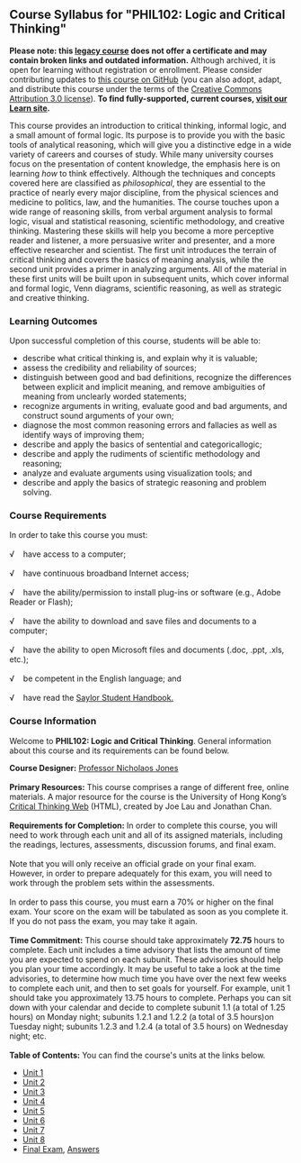 Course Syllabus for "PHIL102: Logic and Critical Thinking"
----------------------------------------------------------

**Please note: this [legacy course](https://sayloracademy.zendesk.com/hc/en-us/articles/206089967) does not offer a certificate and may contain 
broken links and outdated information.** Although archived, it is open 
for learning without registration or enrollment. Please consider contributing 
updates to [this course on GitHub](https://github.com/saylordotorg/course_phil102) 
(you can also adopt, adapt, and distribute this course under the terms of 
the [Creative Commons Attribution 3.0 license](http://creativecommons.org/licenses/by/3.0/)). **To find fully-supported, current courses, [visit our 
Learn site](https://learn.saylor.org).**

This course provides an introduction to critical thinking, informal
logic, and a small amount of formal logic. Its purpose is to provide you
with the basic tools of analytical reasoning, which will give you a
distinctive edge in a wide variety of careers and courses of study.
While many university courses focus on the presentation of content
knowledge, the emphasis here is on learning *how* to think effectively.
Although the techniques and concepts covered here are classified as
*philosophical*, they are essential to the practice of nearly every
major discipline, from the physical sciences and medicine to politics,
law, and the humanities. The course touches upon a wide range of
reasoning skills, from verbal argument analysis to formal logic, visual
and statistical reasoning, scientific methodology, and creative
thinking. Mastering these skills will help you become a more perceptive
reader and listener, a more persuasive writer and presenter, and a more
effective researcher and scientist. The first unit introduces the
terrain of critical thinking and covers the basics of meaning analysis,
while the second unit provides a primer in analyzing arguments. All of
the material in these first units will be built upon in subsequent
units, which cover informal and formal logic, Venn diagrams, scientific
reasoning, as well as strategic and creative thinking.

### Learning Outcomes

Upon successful completion of this course, students will be able to:  

-   describe what critical thinking is, and explain why it is valuable;
-   assess the credibility and reliability of sources;
-   distinguish between good and bad definitions, recognize the
    differences between explicit and implicit meaning, and remove
    ambiguities of meaning from unclearly worded statements;
-   recognize arguments in writing, evaluate good and bad arguments, and
    construct sound arguments of your own;
-   diagnose the most common reasoning errors and fallacies as well as
    identify ways of improving them;
-   describe and apply the basics of sentential and categoricallogic;
-   describe and apply the rudiments of scientific methodology and
    reasoning;
-   analyze and evaluate arguments using visualization tools; and
-   describe and apply the basics of strategic reasoning and problem
    solving.

### Course Requirements

In order to take this course you must:  
    
 √    have access to a computer;  
    
 √    have continuous broadband Internet access;  
    
 √    have the ability/permission to install plug-ins or software (e.g.,
Adobe Reader or Flash);  
    
 √    have the ability to download and save files and documents to a
computer;  
    
 √    have the ability to open Microsoft files and documents (.doc,
.ppt, .xls, etc.);  
    
 √    be competent in the English language; and  
    
 √    have read the [Saylor Student
Handbook.](https://resources.saylor.org/wwwresources/archived/site/wp-content/uploads/2012/05/Saylor-StudentHandbook.pdf)

### Course Information

Welcome to **PHIL102: Logic and Critical Thinking**. General information
about this course and its requirements can be found below.  
  
 **Course Designer:** [Professor Nicholaos
Jones](http://www.saylor.org/faculty-h-n/#ProfessorNicholaosJones)  
    
 **Primary Resources:** This course comprises a range of different free,
online materials. A major resource for the course is the University of
Hong Kong’s [Critical Thinking
Web](http://philosophy.hku.hk/think/critical/improve.php) (HTML),
created by Joe Lau and Jonathan Chan.  
    
 **Requirements for Completion:** In order to complete this course, you
will need to work through each unit and all of its assigned materials,
including the readings, lectures, assessments, discussion forums, and
final exam.  
    
 Note that you will only receive an official grade on your final exam.
However, in order to prepare adequately for this exam, you will need to
work through the problem sets within the assessments.  
    
 In order to pass this course, you must earn a 70% or higher on the
final exam. Your score on the exam will be tabulated as soon as you
complete it. If you do not pass the exam, you may take it again.  
    
 **Time Commitment:** This course should take approximately **72.75**
hours to complete. Each unit includes a time advisory that lists the
amount of time you are expected to spend on each subunit. These
advisories should help you plan your time accordingly. It may be useful
to take a look at the time advisories, to determine how much time you
have over the next few weeks to complete each unit, and then to set
goals for yourself. For example, unit 1 should take you approximately
13.75 hours to complete. Perhaps you can sit down with your calendar and
decide to complete subunit 1.1 (a total of 1.25 hours) on Monday night;
subunits 1.2.1 and 1.2.2 (a total of 3.5 hours)on Tuesday night;
subunits 1.2.3 and 1.2.4 (a total of 3.5 hours) on Wednesday night;
etc.  
    
**Table of Contents:** You can find the course's units at the links below.

- [Unit 1](https://legacy.saylor.org/phil102/Unit01/)
- [Unit 2](https://legacy.saylor.org/phil102/Unit02/)
- [Unit 3](https://legacy.saylor.org/phil102/Unit03/)
- [Unit 4](https://legacy.saylor.org/phil102/Unit04/)
- [Unit 5](https://legacy.saylor.org/phil102/Unit05/)
- [Unit 6](https://legacy.saylor.org/phil102/Unit06/)
- [Unit 7](https://legacy.saylor.org/phil102/Unit07/)
- [Unit 8](https://legacy.saylor.org/phil102/Unit08/)
- [Final Exam](http://saylordotorg.github.io/LegacyExams/PHIL/PHIL102/PHIL102-FinalExam.html), [Answers](http://saylordotorg.github.io/LegacyExams/PHIL/PHIL102/PHIL102-FinalExam-Answers.html)

